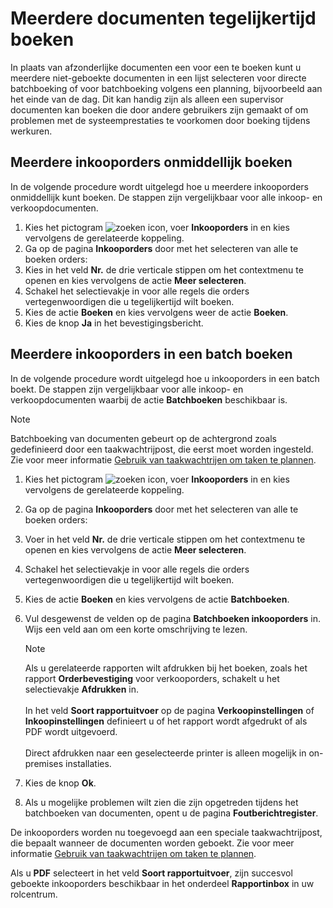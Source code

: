 # Meerdere documenten tegelijkertijd boeken

In plaats van afzonderlijke documenten een voor een te boeken kunt u meerdere niet-geboekte documenten in een lijst selecteren voor directe batchboeking of voor batchboeking volgens een planning, bijvoorbeeld aan het einde van de dag. Dit kan handig zijn als alleen een supervisor documenten kan boeken die door andere gebruikers zijn gemaakt of om problemen met de systeemprestaties te voorkomen door boeking tijdens werkuren.

## Meerdere inkooporders onmiddellijk boeken

In de volgende procedure wordt uitgelegd hoe u meerdere inkooporders onmiddellijk kunt boeken. De stappen zijn vergelijkbaar voor alle inkoop- en verkoopdocumenten.

1. Kies het pictogram ![zoeken icon](/assets/images/zoeken.png "zoeken icon"), voer **Inkooporders** in en kies vervolgens de gerelateerde koppeling.
2. Ga op de pagina **Inkooporders** door met het selecteren van alle te boeken orders:
3. Kies in het veld **Nr.** de drie verticale stippen om het contextmenu te openen en kies vervolgens de actie **Meer selecteren**.
4. Schakel het selectievakje in voor alle regels die orders vertegenwoordigen die u tegelijkertijd wilt boeken.
5. Kies de actie **Boeken** en kies vervolgens weer de actie **Boeken**.
6. Kies de knop **Ja** in het bevestigingsbericht.

## Meerdere inkooporders in een batch boeken

In de volgende procedure wordt uitgelegd hoe u inkooporders in een batch boekt. De stappen zijn vergelijkbaar voor alle inkoop- en verkoopdocumenten waarbij de actie **Batchboeken** beschikbaar is.

> [!NOTE]
> Batchboeking van documenten gebeurt op de achtergrond zoals gedefinieerd door een taakwachtrijpost, die eerst moet worden ingesteld. Zie voor meer informatie [Gebruik van taakwachtrijen om taken te plannen](../gebruik-van-taakwachtrijen/).

1. Kies het pictogram ![zoeken icon](/assets/images/zoeken.png "zoeken icon"), voer **Inkooporders** in en kies vervolgens de gerelateerde koppeling.  
2. Ga op de pagina **Inkooporders** door met het selecteren van alle te boeken orders:
3. Voer in het veld **Nr.** de drie verticale stippen om het contextmenu te openen en kies vervolgens de actie **Meer selecteren**.
4. Schakel het selectievakje in voor alle regels die orders vertegenwoordigen die u tegelijkertijd wilt boeken.
5. Kies de actie **Boeken** en kies vervolgens de actie **Batchboeken**.
6. Vul desgewenst de velden op de pagina **Batchboeken inkooporders** in. Wijs een veld aan om een korte omschrijving te lezen.

    > [!NOTE]
    > Als u gerelateerde rapporten wilt afdrukken bij het boeken, zoals het rapport **Orderbevestiging** voor verkooporders, schakelt u het selectievakje **Afdrukken** in.<br /><br /> In het veld **Soort rapportuitvoer** op de pagina **Verkoopinstellingen** of **Inkoopinstellingen** definieert u of het rapport wordt afgedrukt of als PDF wordt uitgevoerd.<br /><br /> Direct afdrukken naar een geselecteerde printer is alleen mogelijk in on-premises installaties.

7. Kies de knop **Ok**.
8. Als u mogelijke problemen wilt zien die zijn opgetreden tijdens het batchboeken van documenten, opent u de pagina **Foutberichtregister**.

De inkooporders worden nu toegevoegd aan een speciale taakwachtrijpost, die bepaalt wanneer de documenten worden geboekt. Zie voor meer informatie [Gebruik van taakwachtrijen om taken te plannen](../gebruik-van-taakwachtrijen/).

Als u **PDF** selecteert in het veld **Soort rapportuitvoer**, zijn succesvol geboekte inkooporders beschikbaar in het onderdeel **Rapportinbox** in uw rolcentrum.
